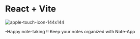 # React + Vite


  ![apple-touch-icon-144x144](https://github.com/Dulangi2002/Note-App/assets/117908010/6009c99d-3ccc-4186-80ea-d48b883c5539)



-Happy note-taking !!
Keep your notes organized with Note-App
